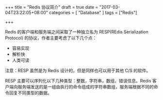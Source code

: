 +++
title = "Redis 协议简介"
draft = true
date = "2017-03-04T23:22:05+08:00"
categories = [ "Database" ]
tags = ["Redis"]

+++

Redis 的客户端和服务端之间采取了一种独立名为 RESP(REdis Serialization Protocol) 的协议，作者主要考虑了以下几个点：

* 容易实现
* 解析快
* 人类可读

注意：RESP 虽然是为 Redis 设计的，但是同样也可以用于其他 C/S 的软件。


RESP 主要可以序列化以下几种类型：整数，字符串，数组，错误信息。Redis 客户端向服务端发送的是一组由执行的命令组成的字符串数组，服务端根据不同的命令回复不同类型的数据。



